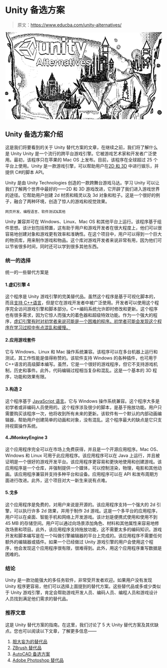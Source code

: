 # Unity 备选方案

> 原文：<https://www.educba.com/unity-alternatives/>

![unity-alternatives](img/22ca69ee782be2bfb65eee01b0b85be6.png)



## Unity 备选方案介绍

这是我们将要看到的关于 Unity 替代方案的文章，在继续之前，我们将了解什么是 Unity Unity 是一个流行的跨平台游戏引擎。它被游戏艺术家和开发者广泛使用。最初，该程序只在苹果的 Mac OS 上发布。目前，该程序在全球超过 25 个平台上使用。Unity 是一款游戏引擎，可以帮助用户在[2D 和 3D](https://www.educba.com/2d-and-3d-shapes/) 中进行娱乐，并提供 C#的脚本 API。

Unity 是由 Unity Technologies 创造的一款跨舞台游戏马达。学习 Unity 可以让我们了解两个世界中最好的——2D 和 3D 游戏改进，它开辟了我们进入游戏世界的途径。它帮助用户创建 2d 材质和精灵以及 3d 对象和粒子。这是一个很好的例子，融合了两种环境，创造了惊人的游戏和视觉效果。

<small>网页开发、编程语言、软件测试&其他</small>

Unity 兼容并可在 Windows、Linux、Mac OS 和其他平台上运行。该程序基于组件思想。该计划包括预置，这有助于用户和游戏开发者在很大程度上，他们可以很容易地创建对象和游戏更有效率和准确性。在这个项目中，用户可以得到一个巨大的物资库，用来制作游戏和物品。这个库对游戏开发者来说非常有用，因为他们可以节省很多时间，同时还可以学到很多其他东西。

### 统一的选择

统一的一些替代方案是

#### 1.虚幻引擎 4

这个程序是 Unity 游戏引擎的完美替代品。虽然这个程序是基于可视化脚本的，而且[支持 C++语言](https://www.educba.com/what-is-c-plus-plus/)，但是它在游戏开发者中被广泛使用。开发者可以使用这个程序完全访问游戏引擎和脚本部分。C++编码系统允许即时修改和更新。这个程序也有很多需求，因为它惊人而强大的着色器和超级特效功能。作为一个强大的程序，[虚幻引擎有时对初学者来说可能是一个困难的程序。初学者可能会发现这个程序在学习过程中有点混乱和缓慢。](https://www.educba.com/unreal-engine-tutorial/)

#### 2.应用游戏套件

它与 Windows、Linux 和 Mac 操作系统兼容。该程序可以在多台机器上运行和测试，其工作性能是值得称赞的。该软件支持 Windows 的各种插件，也可用于 C++语言的高级脚本编写。虽然，它是一个很好的游戏程序，但它不支持游戏机制，历史和事件。此外，代码编辑过程相当复杂和混乱。这是一个基本的 3D 程序，功能和效果有限。

#### 3.构造 2

这个程序基于 [JavaScript 语言](https://www.educba.com/what-is-javascript/)。它与 Windows 操作系统兼容。这个程序大多是初学者或非编码人员使用的。这个程序涉及很少的脚本，是基于拖放功能。用户只需要购买该程序一次，他将收到所有未来的更新。该软件有一个默认的内部动画编辑器，帮助用户创建简单的动画和对象，没有混乱。这个程序最大的缺点是它只支持视窗操作系统。

#### 4.JMonkeyEngine 3

这个应用程序完全可以在市场上免费获得，并且是一个开源应用程序。Mac OS、Windows 和 Linux 可用于此应用程序。该应用程序可以在 Java 上运行，并且被证明是一个很好的游戏开发平台。该应用程序更容易和更快地使用和创建游戏。该应用程序是一个仓库，并强制提供一个媒体，可以控制渲染，物理，电影和其他动画。该应用程序兼容并支持多种平台和设备。应用程序可以在 API 和发布周期方面进行改进。此外，这个项目对大一新生来说有点难。

#### 5.戈多

这个应用程序是免费的，对用户来说是开源的。该应用程序支持一个强大的 2d 引擎，可以执行许多 2d 效果，并用于制作 2d 游戏。这是一个多平台的应用程序，用户可以在桌面、智能手机和网络上开发游戏。该计划是便携式使用和使用不到 45 MB 的存储空间。用户可以通过向场景添加角色、材料和其他属性来容易地修改场景和项目。此外，该应用程序支持拖放功能，这不需要太多的编码知识。游戏开发和脚本编写是在一个叫做引擎编辑器的平台上完成的。该应用程序不需要任何额外的编辑器或插件。如果一个已经做过 Unity 游戏引擎的用户会使用这个程序，他会发现这个应用程序很有限，很难得到。此外，用这个应用程序重写数据是困难的。

### 结论

Unity 是一款功能强大的多任务软件，非常受开发者欢迎。如果用户没有发现 Unity 程序更容易，他们可以选择上面提到的替代方案。这些替代品或多或少类似于 Unity 游戏引擎，肯定会帮助游戏开发人员、编码人员、编程人员和游戏设计人员找到满足他们需求的替代品。

### 推荐文章

这是 Unity 替代方案的指南。在这里，我们讨论了 5 大 Unity 替代方案及其优缺点。您也可以阅读以下文章，了解更多信息——

1.  [胆大妄为的替代品](https://www.educba.com/audacity-alternatives/)
2.  [ZBrush 替代品](https://www.educba.com/zbrush-alternatives/)
3.  [AutoCAD 备选方案](https://www.educba.com/autocad-alternatives/)
4.  [Adobe Photoshop 替代品](https://www.educba.com/adobe-photoshop-alternatives/)





